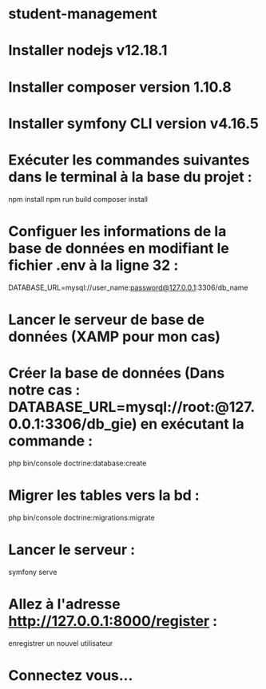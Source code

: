 # student-management
# Installer nodejs v12.18.1
# Installer composer version 1.10.8
# Installer symfony CLI version v4.16.5
# Exécuter les commandes suivantes dans le terminal à la base du projet : 
npm install
npm run build
composer install
# Configuer les informations de la base de données en modifiant le fichier .env à la ligne 32 : 
DATABASE_URL=mysql://user_name:password@127.0.0.1:3306/db_name
# Lancer le serveur de base de données (XAMP pour mon cas)
# Créer la base de données (Dans notre cas : DATABASE_URL=mysql://root:@127.0.0.1:3306/db_gie) en exécutant la commande :
php bin/console doctrine:database:create
# Migrer les tables vers la bd :
php bin/console doctrine:migrations:migrate
# Lancer le serveur :
symfony serve
# Allez à l'adresse http://127.0.0.1:8000/register : 
enregistrer un nouvel utilisateur
# Connectez vous...
 
